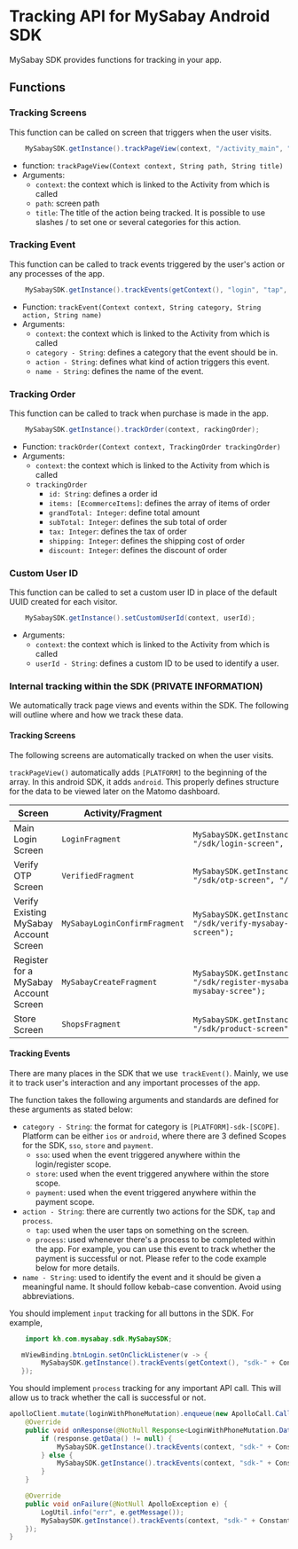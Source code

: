# Tracking API for MySabay Android SDK

MySabay SDK provides functions for tracking in your app.

## Functions

### Tracking Screens

This function can be called on screen that triggers when the user visits.

```java
	MySabaySDK.getInstance().trackPageView(context, "/activity_main", "/activity_main");
```

- function: `trackPageView(Context context, String path, String title)`
- Arguments:
    - `context`: the context which is linked to the Activity from which is called
    - `path`: screen path
    - `title`: The title of the action being tracked. It is possible to use slashes / to set one or several categories for this action.

### Tracking Event

This function can be called to track events triggered by the user's action or any processes of the app.

```java
    MySabaySDK.getInstance().trackEvents(getContext(), "login", "tap", "register-mysabay");
```

- Function: `trackEvent(Context context, String category, String action, String name)`
- Arguments:
    - `context`: the context which is linked to the Activity from which is called
    - `category - String`: defines a category that the event should be in.
    - `action - String`: defines what kind of action triggers this event.
    - `name - String`: defines the name of the event.

### Tracking Order

This function can be called to track when purchase is made in the app.

```java
    MySabaySDK.getInstance().trackOrder(context, rackingOrder);
```

- Function: `trackOrder(Context context, TrackingOrder trackingOrder)`
- Arguments:
    - `context`: the context which is linked to the Activity from which is called
	- `trackingOrder` 
	    - `id: String`: defines a order id
		- `items: [EcommerceItems]`: defines the array of items of order
		- `grandTotal: Integer`: define total amount
		- `subTotal: Integer`: defines the sub total of order
		- `tax: Integer`: defines the tax of order
		- `shipping: Integer`: defines the shipping cost of order
		- `discount: Integer`: defines the discount of order

### Custom User ID

This function can be called to set a custom user ID in place of the default UUID created for each visitor.

```java 
    MySabaySDK.getInstance().setCustomUserId(context, userId);
```

- Arguments:
    - `context`: the context which is linked to the Activity from which is called
    - `userId - String`: defines a custom ID to be used to identify a user.

### Internal tracking within the SDK (**PRIVATE INFORMATION**)

We automatically track page views and events within the SDK. The following will outline where and how we track these data.

#### Tracking Screens

The following screens are automatically tracked on when the user visits.

`trackPageView()` automatically adds `[PLATFORM]` to the beginning of the array. In this android SDK, it adds `android`. This properly defines structure for the data to be viewed later on the Matomo dashboard.

| Screen                                 | Activity/Fragment               | Code                                                                         |
| -------------------------------------- | ------------------------------- | ---------------------------------------------------------------------------- |
| Main Login Screen                      | `LoginFragment`                 | `MySabaySDK.getInstance().trackPageView(getContext(), "/sdk/login-screen", "/sdk/login-screen");`            |
| Verify OTP Screen                      | `VerifiedFragment`              | `MySabaySDK.getInstance().trackPageView(getContext(), "/sdk/otp-screen", "/sdk/otp-screen");`              |
| Verify Existing MySabay Account Screen | `MySabayLoginConfirmFragment`   | `MySabaySDK.getInstance().trackPageView(getContext(), "/sdk/verify-mysabay-screen", "/sdk/verify-mysabay-screen");`   |
| Register for a MySabay Account Screen  | `MySabayCreateFragment`         | `MySabaySDK.getInstance().trackPageView(getContext(), "/sdk/register-mysabay-screen", "/sdk/register-mysabay-scree");` |
| Store Screen                           | `ShopsFragment`                 | `MySabaySDK.getInstance().trackPageView(getContext(), "/sdk/product-screen", "/sdk/product-screen");`          |

#### Tracking Events

There are many places in the SDK that we use` trackEvent()`. Mainly, we use it to track user's interaction and any important processes of the app.

The function takes the following arguments and standards are defined for these arguments as stated below:
  - `category - String`: the format for category is `[PLATFORM]-sdk-[SCOPE]`. Platform can be either `ios` or `android`, where there are 3 defined Scopes for the SDK, `sso`, `store` and `payment`.
    - `sso`: used when the event triggered anywhere within the login/register scope.
    - `store`: used when the event triggered anywhere within the store scope.
    - `payment`: used when the event triggered anywhere within the payment scope.
  - `action - String`: there are currently two actions for the SDK, `tap` and `process`.
    - `tap`: used when the user taps on something on the screen.
    - `process`: used whenever there's a process to be completed within the app. For example, you can use this event to track whether the payment is successful or not. Please refer to the code example below for more details.
  - `name - String`: used to identify the event and it should be given a meaningful name. It should follow kebab-case convention. Avoid using abbreviations.

You should implement `input` tracking for all buttons in the SDK. For example,

```java
    import kh.com.mysabay.sdk.MySabaySDK;

   mViewBinding.btnLogin.setOnClickListener(v -> {
        MySabaySDK.getInstance().trackEvents(getContext(), "sdk-" + Constant.sso, Constant.tap, "login-with-phone-number");
   });            
```

You should implement `process` tracking for any important API call. This will allow us to track whether the call is successful or not.

```java
apolloClient.mutate(loginWithPhoneMutation).enqueue(new ApolloCall.Callback<LoginWithPhoneMutation.Data>() {
    @Override
    public void onResponse(@NotNull Response<LoginWithPhoneMutation.Data> response) {
        if (response.getData() != null) {
            MySabaySDK.getInstance().trackEvents(context, "sdk-" + Constant.sso, Constant.process, "login-with-phone-number-success");
        } else {
            MySabaySDK.getInstance().trackEvents(context, "sdk-" + Constant.sso, Constant.process, "login-with-phone-number-failed");
        } 
    }

    @Override
    public void onFailure(@NotNull ApolloException e) {
        LogUtil.info("err", e.getMessage());
        MySabaySDK.getInstance().trackEvents(context, "sdk-" + Constant.sso, Constant.process, "login-with-phone-number-failed");
    });
}
```
